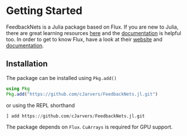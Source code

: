 # Getting Started

FeedbackNets is a Julia package based on Flux. If you are new to Julia, there
are great learning resources [here](https://julialang.org/learning/) and the
[documentation](https://docs.julialang.org/) is helpful too. In order to get to
know Flux, have a look at their [website](https://fluxml.ai/) and
[documentation](https://fluxml.ai/Flux.jl/stable/).

## Installation

The package can be installed using `Pkg.add()`

```julia
using Pkg
Pkg.add("https://github.com/cJarvers/FeedbackNets.jl.git")
```

or using the REPL shorthand

```julia
] add https://github.com/cJarvers/FeedbackNets.jl.git
```

The package depends on `Flux`. `CuArrays` is required for GPU support.
